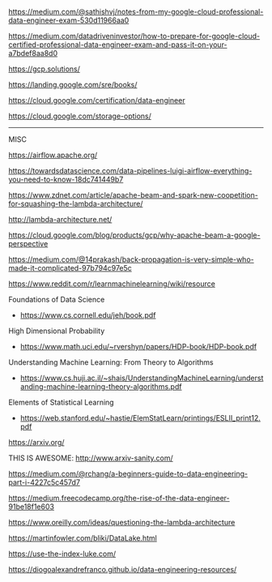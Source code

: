https://medium.com/@sathishvj/notes-from-my-google-cloud-professional-data-engineer-exam-530d11966aa0

https://medium.com/datadriveninvestor/how-to-prepare-for-google-cloud-certified-professional-data-engineer-exam-and-pass-it-on-your-a7bdef8aa8d0

https://gcp.solutions/

https://landing.google.com/sre/books/

https://cloud.google.com/certification/data-engineer

https://cloud.google.com/storage-options/


------------------
MISC

https://airflow.apache.org/

https://towardsdatascience.com/data-pipelines-luigi-airflow-everything-you-need-to-know-18dc741449b7

https://www.zdnet.com/article/apache-beam-and-spark-new-coopetition-for-squashing-the-lambda-architecture/

http://lambda-architecture.net/

https://cloud.google.com/blog/products/gcp/why-apache-beam-a-google-perspective

https://medium.com/@14prakash/back-propagation-is-very-simple-who-made-it-complicated-97b794c97e5c

https://www.reddit.com/r/learnmachinelearning/wiki/resource

Foundations of Data Science
  - https://www.cs.cornell.edu/jeh/book.pdf

High Dimensional Probability 
  - https://www.math.uci.edu/~rvershyn/papers/HDP-book/HDP-book.pdf

Understanding Machine Learning: From Theory to Algorithms 
  - https://www.cs.huji.ac.il/~shais/UnderstandingMachineLearning/understanding-machine-learning-theory-algorithms.pdf

Elements of Statistical Learning
  - https://web.stanford.edu/~hastie/ElemStatLearn/printings/ESLII_print12.pdf

https://arxiv.org/

THIS IS AWESOME:
http://www.arxiv-sanity.com/


https://medium.com/@rchang/a-beginners-guide-to-data-engineering-part-i-4227c5c457d7

https://medium.freecodecamp.org/the-rise-of-the-data-engineer-91be18f1e603

https://www.oreilly.com/ideas/questioning-the-lambda-architecture

https://martinfowler.com/bliki/DataLake.html

https://use-the-index-luke.com/

https://diogoalexandrefranco.github.io/data-engineering-resources/